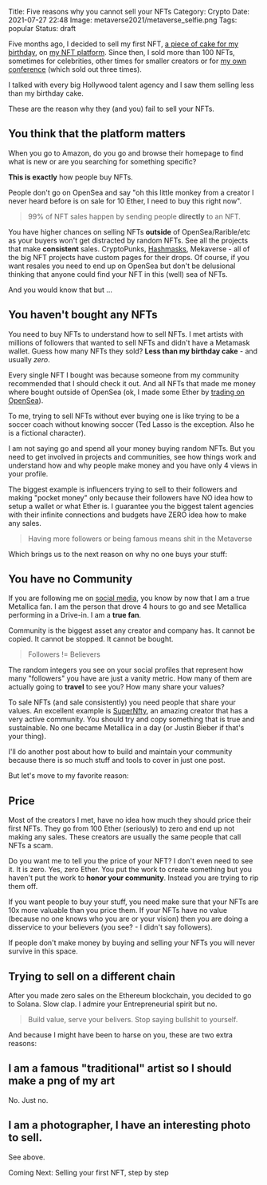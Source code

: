 Title: Five reasons why you cannot sell your NFTs 
Category: Crypto 
Date: 2021-07-27 22:48
Image: metaverse2021/metaverse_selfie.png
Tags: popular
Status: draft

Five months ago, I decided to sell my first NFT, [a piece of cake for my birthday](my-birthday-cake-as-an-nft), on [my NFT platform](https://omgdrops.com/). Since then, I sold more than 100 NFTs, sometimes for celebrities, other times for smaller creators or for [my own conference](https://jon.io/i-organized-my-own-conference-like-gary-vee-in-30-days) (which sold out three times).

I talked with every big Hollywood talent agency and I saw them selling less than my birthday cake. 

These are the reason why they (and you) fail to sell your NFTs.

## You think that the platform matters

When you go to Amazon, do you go and browse their homepage to find what is new or are you searching for something specific?

**This is exactly** how people buy NFTs. 

People don't go on OpenSea and say "oh this little monkey from a creator I never heard before is on sale for 10 Ether, I need to buy this right now". 

> 99% of NFT sales happen by sending people **directly** to an NFT. 

You have higher chances on selling NFTs **outside** of OpenSea/Rarible/etc as your buyers won't get distracted by random NFTs. 
See all the projects that make **consistent** sales. CryptoPunks, [Hashmasks](i-bought-this-image-for-1500-and-i-sold-it-for-50-in-two-weeks), Mekaverse - all of the big NFT projects have custom pages for their drops. Of course, if you want resales you need to end up on OpenSea but don't be delusional thinking that anyone could find your NFT in this (well) sea of NFTs.

And you would know that but ...

## You haven't bought any NFTs

You need to buy NFTs to understand how to sell NFTs. I met artists with millions of followers that wanted to sell NFTs and didn't have a Metamask wallet. Guess how many NFTs they sold? **Less than my birthday cake** - and usually *zero*. 

Every single NFT I bought was because someone from my community recommended that I should check it out. And all NFTs that made me money where bought outside of OpenSea (ok, I made some Ether by [trading on OpenSea](i-bought-this-image-for-1500-and-i-sold-it-for-50-in-two-weeks)).

To me, trying to sell NFTs without ever buying one is like trying to be a soccer coach without knowing soccer (Ted Lasso is the exception. Also he is a fictional character). 

I am not saying go and spend all your money buying random NFTs. But you need to get involved in projects and communities, see how things work and understand how and why people make money and you have only 4 views in your profile.

The biggest example is influencers trying to sell to their followers and making "pocket money" only because their followers have NO idea how to setup a wallet or what Ether is. I guarantee you the biggest talent agencies with their infinite connections and budgets have ZERO idea how to make any sales.

> Having more followers or being famous means shit in the Metaverse

Which brings us to the next reason on why no one buys your stuff:

## You have no Community

If you are following me on [social media](https://www.instagram.com/jonvictory/), you know by now that I am a true Metallica fan. I am the person that drove 4 hours to go and see Metallica performing in a Drive-in. I am a **true fan**. 

Community is the biggest asset any creator and company has. It cannot be copied. It cannot be stopped. It cannot be bought. 

> Followers != Believers

The random integers you see on your social profiles that represent how many "followers" you have are just a vanity metric. How many of them are actually going to **travel** to see you? How many share your values?

To sale NFTs (and sale consistently) you need people that share your values. An excellent example is [SuperNfty](https://www.supernfty.com/), an amazing creator that has a very active community. You should try and copy something that is true and sustainable. No one became Metallica in a day (or Justin Bieber if that's your thing).

I'll do another post about how to build and maintain your community because there is so much stuff and tools to cover in just one post.

But let's move to my favorite reason:

## Price

Most of the creators I met, have no idea how much they should price their first NFTs. They go from 100 Ether (seriously) to zero and end up not 
making any sales. These creators are usually the same people that call NFTs a scam. 

Do you want me to tell you the price of your NFT? I don't even need to see it. It is zero. Yes, zero Ether. You put the work to create something but you haven't put the work to **honor your community**. Instead you are trying to rip them off. 

If you want people to buy your stuff, you need make sure that your NFTs are 10x more valuable than you price them. If your NFTs have no value (because no one knows who you are or your vision) then you are doing a disservice to your believers (you see? - I didn't say followers).

If people don't make money by buying and selling your NFTs you will never survive in this space.

## Trying to sell on a different chain

After you made zero sales on the Ethereum blockchain, you decided to go to Solana. Slow clap. I admire your Entrepreneurial spirit but no. 

> Build value, serve your belivers. Stop saying bullshit to yourself.

And because I might have been to harse on you, these are two extra reasons: 

## I am a famous "traditional" artist so I should make a png of my art

No. Just no.

## I am a photographer, I have an interesting photo to sell.

See above.

Coming Next: Selling your first NFT, step by step